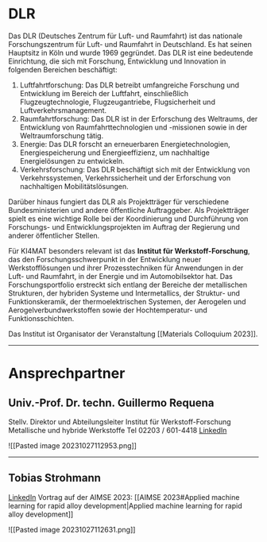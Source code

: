 
# DLR

Das DLR (Deutsches Zentrum für Luft- und Raumfahrt) ist das nationale Forschungszentrum für Luft- und Raumfahrt in Deutschland. Es hat seinen Hauptsitz in Köln und wurde 1969 gegründet. Das DLR ist eine bedeutende Einrichtung, die sich mit Forschung, Entwicklung und Innovation in folgenden Bereichen beschäftigt:

1. Luftfahrtforschung: Das DLR betreibt umfangreiche Forschung und Entwicklung im Bereich der Luftfahrt, einschließlich Flugzeugtechnologie, Flugzeugantriebe, Flugsicherheit und Luftverkehrsmanagement.
2. Raumfahrtforschung: Das DLR ist in der Erforschung des Weltraums, der Entwicklung von Raumfahrttechnologien und -missionen sowie in der Weltraumforschung tätig.
3. Energie: Das DLR forscht an erneuerbaren Energietechnologien, Energiespeicherung und Energieeffizienz, um nachhaltige Energielösungen zu entwickeln.
4. Verkehrsforschung: Das DLR beschäftigt sich mit der Entwicklung von Verkehrssystemen, Verkehrssicherheit und der Erforschung von nachhaltigen Mobilitätslösungen.

Darüber hinaus fungiert das DLR als Projektträger für verschiedene Bundesministerien und andere öffentliche Auftraggeber. Als Projektträger spielt es eine wichtige Rolle bei der Koordinierung und Durchführung von Forschungs- und Entwicklungsprojekten im Auftrag der Regierung und anderer öffentlicher Stellen.

Für KI4MAT besonders relevant ist das **Institut für Werkstoff-Forschung**, das den  Forschungsschwerpunkt in der Entwicklung neuer Werkstofflösungen und ihrer Prozesstechniken für Anwendungen in der Luft- und Raumfahrt, in der Energie und im Automobilsektor hat. Das Forschungsportfolio erstreckt sich entlang der Bereiche der metallischen Strukturen, der hybriden Systeme und Intermetallics, der Struktur- und Funktionskeramik, der thermoelektrischen Systemen, der Aerogelen und Aerogelverbundwerkstoffen sowie der Hochtemperatur- und Funktionsschichten.

Das Institut ist Organisator der Veranstaltung [[Materials Colloquium 2023]].

---
# Ansprechpartner

## Univ.-Prof. Dr. techn. Guillermo Requena
Stellv. Direktor und Abteilungsleiter
Institut für Werkstoff-Forschung
Metallische und hybride Werkstoffe
Tel 02203 / 601-4418
[LinkedIn](https://www.linkedin.com/in/guillermo-requena-9383a0136/)

![[Pasted image 20231027112953.png]]

---
## Tobias Strohmann
[LinkedIn](https://www.linkedin.com/in/tobias-strohmann-786a93206/)
Vortrag auf der AIMSE 2023: [[AIMSE 2023#Applied machine learning for rapid alloy development|Applied machine learning for rapid alloy development]]

![[Pasted image 20231027112631.png]]

